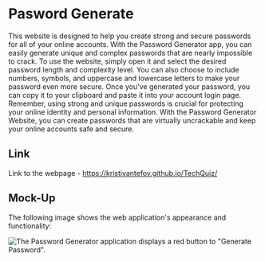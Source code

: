 # Pasword Generate
This website is designed to help you create strong and secure passwords for all of your online accounts. 
With the Password Generator app, you can easily generate unique and complex passwords that are nearly impossible to crack.
To use the website, simply open it and select the desired password length and complexity level. 
You can also choose to include numbers, symbols, and uppercase and lowercase letters to make your password even more secure.
Once you've generated your password, you can copy it to your clipboard and paste it into your account login page. 
Remember, using strong and unique passwords is crucial for protecting your online identity and personal information. 
With the Password Generator Website, you can create passwords that are virtually uncrackable and keep your online accounts safe and secure.

## Link
Link to the webpage - https://kristiyantefov.github.io/TechQuiz/


## Mock-Up

The following image shows the web application's appearance and functionality:

![The Password Generator application displays a red button to "Generate Password".](./Assets/03-javascript-homework-demo.png)

